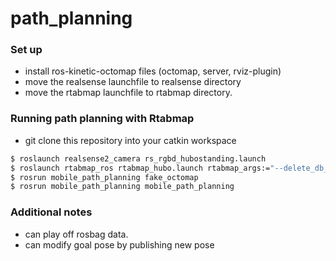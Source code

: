 # path_planning

### Set up
* install ros-kinetic-octomap files (octomap, server, rviz-plugin)
* move the realsense launchfile to realsense directory
* move the rtabmap launchfile to rtabmap directory.

### Running path planning with Rtabmap

* git clone this repository into your catkin workspace
```sh
$ roslaunch realsense2_camera rs_rgbd_hubostanding.launch
$ roslaunch rtabmap_ros rtabmap_hubo.launch rtabmap_args:="--delete_db_on_start" depth_topic:=/camera/aligned_depth_to_color/image_raw rgb_topic:=/camera/color/image_raw camera_info_topic:=/camera/aligned_depth_to_color/camera_info rviz:=true rtabmapviz:=false frame_id:=hubo_base_link
$ rosrun mobile_path_planning fake_octomap 
$ rosrun mobile_path_planning mobile_path_planning

```

### Additional notes

* can play off rosbag data. 
* can modify goal pose by publishing new pose




